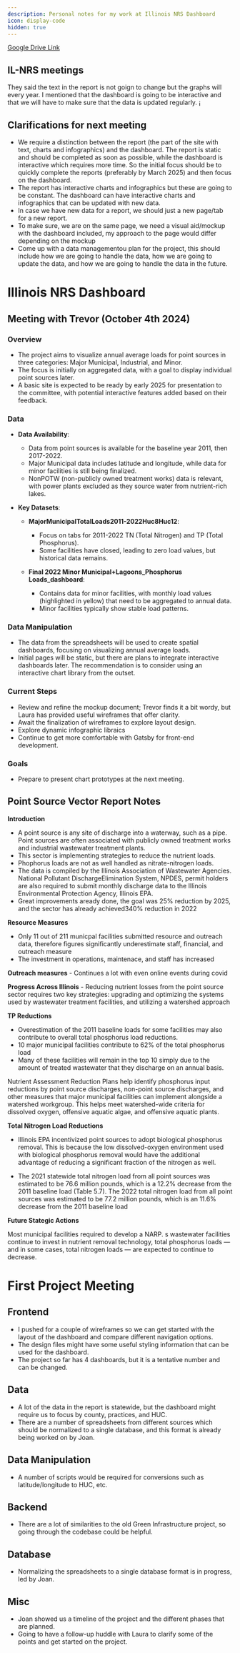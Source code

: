 ```yaml
---
description: Personal notes for my work at Illinois NRS Dashboard
icon: display-code
hidden: true
---
```



[Google Drive Link](https://drive.google.com/drive/u/0/folders/1bvuE5uNpSAmTLUHO_5O-dQbAwHixYaDl)

## IL-NRS meetings

They said the text in the report is not goign to change but the graphs will every year. I mentioned that the dashboard is going to be interactive and that we will have to make sure that the data is updated regularly. ¡


## Clarifications for next meeting

- We require a distinction between the report (the part of the site with text, charts and infographics) and the dashboard. The report is static and should be completed as soon as possible, while the dashboard is interactive which requires more time. So the initial focus should be to quickly complete the reports (preferably by March 2025) and then focus on the dashboard.
- The report has interactive charts and infographics but these are going to be constant. The dashboard can have interactive charts and infographics that can be updated with new data.
- In case we have new data for a report, we should just a new page/tab for a new report.
- To make sure, we are on the same page, we need a visual aid/mockup with the dashboard included, my approach to the page would differ depending on the mockup
- Come up with a data managementou plan for the project, this should include how we are going to handle the data, how we are going to update the data, and how we are going to handle the data in the future.

# Illinois NRS Dashboard

## Meeting with Trevor (October 4th 2024)
### Overview
- The project aims to visualize annual average loads for point sources in three categories: Major Municipal, Industrial, and Minor. 
- The focus is initially on aggregated data, with a goal to display individual point sources later.
- A basic site is expected to be ready by early 2025 for presentation to the committee, with potential interactive features added based on their feedback.

### Data
- **Data Availability**:
  - Data from point sources is available for the baseline year 2011, then 2017-2022.
  - Major Municipal data includes latitude and longitude, while data for minor facilities is still being finalized.
  - NonPOTW (non-publicly owned treatment works) data is relevant, with power plants excluded as they source water from nutrient-rich lakes.

- **Key Datasets**:
  - **MajorMunicipalTotalLoads2011-2022Huc8Huc12**: 
    - Focus on tabs for 2011-2022 TN (Total Nitrogen) and TP (Total Phosphorus).
    - Some facilities have closed, leading to zero load values, but historical data remains.
  
  - **Final 2022 Minor Municipal+Lagoons_Phosphorus Loads_dashboard**:
    - Contains data for minor facilities, with monthly load values (highlighted in yellow) that need to be aggregated to annual data.
    - Minor facilities typically show stable load patterns.

### Data Manipulation
- The data from the spreadsheets will be used to create spatial dashboards, focusing on visualizing annual average loads.
- Initial pages will be static, but there are plans to integrate interactive dashboards later. The recommendation is to consider using an interactive chart library from the outset.

### Current Steps
- Review and refine the mockup document; Trevor finds it a bit wordy, but Laura has provided useful wireframes that offer clarity.
- Await the finalization of wireframes to explore layout design.
- Explore dynamic infographic libraics
- Continue to get more comfortable with Gatsby for front-end development.


### Goals 
- Prepare to present chart prototypes at the next meeting.



## Point Source Vector Report Notes

**Introduction**

- A point source is any site of discharge into a waterway, such as a pipe. Point sources are often associated with publicly owned treatment works and industrial wastewater treatment plants.
- This sector is implementing strategies to reduce the nutrient loads.
- Phophorus loads are not as well handled as nitrate-nitrogen loads.
- The data is compiled by the Illinois Association of Wastewater Agencies. National Pollutant DischargeElimination System, NPDES, permit holders are also required to submit monthly discharge data to the Illinois Environmental Protection Agency, Illinois EPA.
-  Great improvements aready done, the goal was 25% reduction by 2025, and the sector has already achieved340% reduction in 2022

**Resource Measures**
- Only 11 out of 211 municpal facilities submitted resource and outreach data, therefore figures significantly underestimate staff, financial, and outreach measure
- The investment in operations, maintenace, and staff has increased

**Outreach measures** - Continues a lot with even online events during covid

**Progress Across Illinois** - Reducing nutrient losses from the point source sector requires two key strategies: upgrading and optimizing the systems used by wastewater treatment facilities, and utilizing a watershed approach


**TP Reductions**
-  Overestimation of the 2011 baseline loads for some facilities may also contribute to overall total phosphorus load reductions.
- 10 major municipal facilities contribute to 62% of the total phosphorus load
- Many of these facilities will remain in the top 10 simply due to the amount of treated wastewater that they discharge on an annual basis.


Nutrient Assessment Reduction Plans help identify phosphorus input reductions by point source discharges, non-point source discharges, and other measures that major municipal facilities can implement alongside a watershed workgroup. This helps meet watershed-wide criteria for dissolved oxygen, offensive aquatic algae, and offensive aquatic plants.

**Total Nitrogen Load Reductions**

- Illinois EPA incentivized point sources to adopt biological phosphorus removal. This is because the low dissolved-oxygen environment used with biological phosphorus removal would have the additional advantage of reducing a significant fraction of the nitrogen as well.

- The 2021 statewide total nitrogen load from all point sources was estimated to be 76.6 million pounds, which is a 12.2% decrease from the 2011 baseline load (Table 5.7). The 2022 total nitrogen load from all point sources was estimated to be 77.2 million pounds, which is an 11.6% decrease from the 2011 baseline load

**Future Stategic Actions**

Most municipal facilities required to develop a NARP. s wastewater facilities continue to invest in nutrient removal technology, total phosphorus loads — and in some cases, total nitrogen loads — are expected to continue to decrease.

# First Project Meeting

## Frontend
- I pushed for a couple of wireframes so we can get started with the layout of the dashboard and compare different navigation options.
- The design files might have some useful styling information that can be used for the dashboard.
- The project so far has 4 dashboards, but it is a tentative number and can be changed.

## Data
- A lot of the data in the report is statewide, but the dashboard might require us to focus by county, practices, and HUC.
- There are a number of spreadsheets from different sources which should be normalized to a single database, and this format is already being worked on by Joan.

## Data Manipulation
- A number of scripts would be required for conversions such as latitude/longitude to HUC, etc.

## Backend
- There are a lot of similarities to the old Green Infrastructure project, so going through the codebase could be helpful.

## Database
- Normalizing the spreadsheets to a single database format is in progress, led by Joan.

## Misc
- Joan showed us a timeline of the project and the different phases that are planned.
- Going to have a follow-up huddle with Laura to clarify some of the points and get started on the project.
